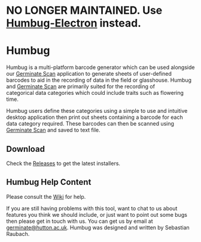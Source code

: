 # NO LONGER MAINTAINED. Use [Humbug-Electron](https://github.com/sebastian-raubach/humbug-electron) instead.

# Humbug

Humbug is a multi-platform barcode generator which can be used alongside our [Germinate Scan](http://ics.hutton.ac.uk/germinate-scan/) application to generate sheets of user-defined barcodes to aid in the recording of data in the field or glasshouse. Humbug and [Germinate Scan](http://ics.hutton.ac.uk/germinate-scan/) are primarily suited for the recording of categorical data categories which could include traits such as flowering time.

Humbug users define these categories using a simple to use and intuitive desktop application then print out sheets containing a barcode for each data category required. These barcodes can then be scanned using [Germinate Scan](http://ics.hutton.ac.uk/germinate-scan/) and saved to text file.

## Download

Check the [Releases](../../releases) to get the latest installers.

## Humbug Help Content

Please consult the [Wiki](../../wiki) for help.

If you are still having problems with this tool, want to chat to us about features you think we should include, or just want to point out some bugs then please get in touch with us. You can get us by email at germinate@hutton.ac.uk. Humbug was designed and written by Sebastian Raubach.
